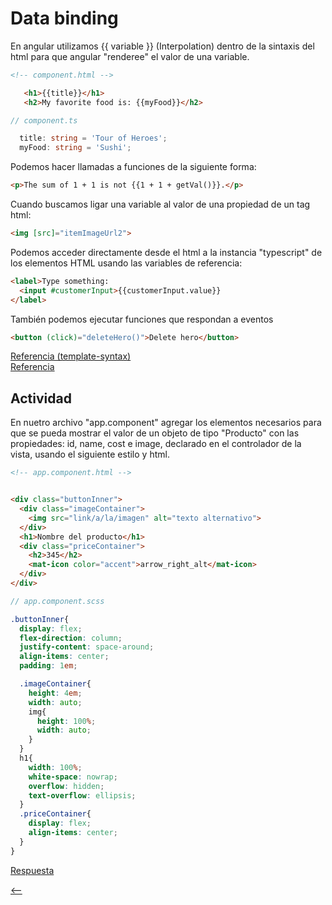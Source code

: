 # Data binding

En angular utilizamos {{ variable }} (Interpolation) dentro de la sintaxis del html para que angular "renderee" el valor de una variable.

```html
<!-- component.html -->

   <h1>{{title}}</h1>
   <h2>My favorite food is: {{myFood}}</h2>

```

```ts
// component.ts

  title: string = 'Tour of Heroes';
  myFood: string = 'Sushi';
```

Podemos hacer llamadas a funciones de la siguiente forma:

```html
<p>The sum of 1 + 1 is not {{1 + 1 + getVal()}}.</p>
```

Cuando buscamos ligar una variable al valor de una propiedad de un tag html:

```html
<img [src]="itemImageUrl2">
```

Podemos acceder directamente desde el html a la instancia "typescript" de los elementos HTML usando las variables de referencia:

```html
<label>Type something:
  <input #customerInput>{{customerInput.value}}
</label>
```

También podemos ejecutar funciones que respondan a eventos

```html
<button (click)="deleteHero()">Delete hero</button>
```

[Referencia (template-syntax)](https://angular.io/guide/template-syntax)  
[Referencia](https://angular.io/tutorial/toh-pt1)

## Actividad

En nuetro archivo "app.component" agregar los elementos necesarios para que se pueda mostrar el valor de un objeto de tipo "Producto" con las propiedades: id, name, cost e image, declarado en el controlador de la vista, usando el siguiente estilo y html.

```html
<!-- app.component.html -->


<div class="buttonInner">
  <div class="imageContainer">
    <img src="link/a/la/imagen" alt="texto alternativo">
  </div>
  <h1>Nombre del producto</h1>
  <div class="priceContainer">
    <h2>345</h2>
    <mat-icon color="accent">arrow_right_alt</mat-icon>
  </div>
</div>
```

```scss
// app.component.scss

.buttonInner{
  display: flex;
  flex-direction: column;
  justify-content: space-around;
  align-items: center;
  padding: 1em;

  .imageContainer{
    height: 4em;
    width: auto;
    img{
      height: 100%;
      width: auto;
    }
  }
  h1{
    width: 100%;
    white-space: nowrap;
    overflow: hidden;
    text-overflow: ellipsis;
  }
  .priceContainer{
    display: flex;
    align-items: center;
  }
}
```

[Respuesta](./respuestas/data-binding.md)

[<--](./README.md)
